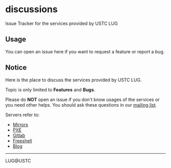 # discussions
Issue Tracker for the services provided by USTC LUG

## Usage

You can open an issue here if you want to request a feature or report a bug.

## Notice

Here is the place to discuss the services provided by USTC LUG.

Topic is only limited to **Features** and **Bugs**.

Please do **NOT** open an issue if you don't know usages of the services or you need other helps. You should ask these questions in our [mailing list](http://groups.google.com/group/ustc_lug).

Servers refer to:

* [Mirrors](https://mirrors.ustc.edu.cn)
* [PXE](http://pxe.ustc.edu.cn)
* [Gitlab](https://git.ustclug.org)
* [Freeshell](https://freeshell.ustc.edu.cn)
* [Blog](https://blog.ustc.edu.cn)

* * *
LUG@USTC
